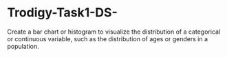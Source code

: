 # Trodigy-Task1-DS-
Create a bar chart or histogram to visualize the distribution of a categorical or continuous variable, such as the distribution of ages or genders in a population.
